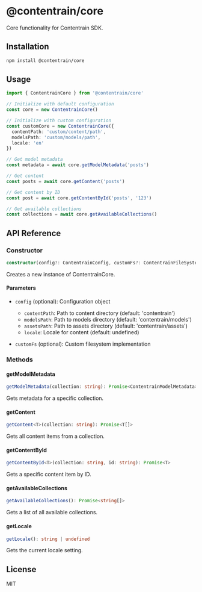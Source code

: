 # @contentrain/core

Core functionality for Contentrain SDK.

## Installation

```bash
npm install @contentrain/core
```

## Usage

```typescript
import { ContentrainCore } from '@contentrain/core'

// Initialize with default configuration
const core = new ContentrainCore()

// Initialize with custom configuration
const customCore = new ContentrainCore({
  contentPath: 'custom/content/path',
  modelsPath: 'custom/models/path',
  locale: 'en'
})

// Get model metadata
const metadata = await core.getModelMetadata('posts')

// Get content
const posts = await core.getContent('posts')

// Get content by ID
const post = await core.getContentById('posts', '123')

// Get available collections
const collections = await core.getAvailableCollections()
```

## API Reference

### Constructor

```typescript
constructor(config?: ContentrainConfig, customFs?: ContentrainFileSystem)
```

Creates a new instance of ContentrainCore.

#### Parameters

- `config` (optional): Configuration object
  - `contentPath`: Path to content directory (default: 'contentrain')
  - `modelsPath`: Path to models directory (default: 'contentrain/models')
  - `assetsPath`: Path to assets directory (default: 'contentrain/assets')
  - `locale`: Locale for content (default: undefined)

- `customFs` (optional): Custom filesystem implementation

### Methods

#### getModelMetadata
```typescript
getModelMetadata(collection: string): Promise<ContentrainModelMetadata>
```

Gets metadata for a specific collection.

#### getContent
```typescript
getContent<T>(collection: string): Promise<T[]>
```

Gets all content items from a collection.

#### getContentById
```typescript
getContentById<T>(collection: string, id: string): Promise<T>
```

Gets a specific content item by ID.

#### getAvailableCollections
```typescript
getAvailableCollections(): Promise<string[]>
```

Gets a list of all available collections.

#### getLocale
```typescript
getLocale(): string | undefined
```

Gets the current locale setting.

## License

MIT
